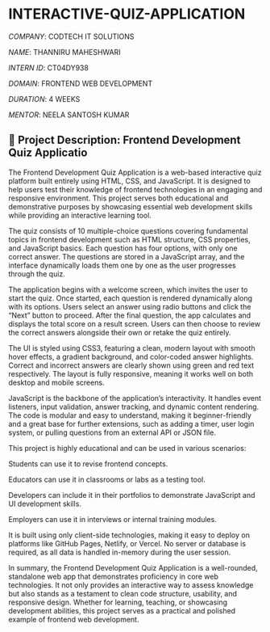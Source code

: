 # INTERACTIVE-QUIZ-APPLICATION

*COMPANY*: CODTECH IT SOLUTIONS

*NAME*: THANNIRU MAHESHWARI

*INTERN ID*: CT04DY938

*DOMAIN*: FRONTEND WEB DEVELOPMENT

*DURATION*: 4 WEEKS

*MENTOR*: NEELA SANTOSH KUMAR

## 📄 Project Description: Frontend Development Quiz Applicatio

The Frontend Development Quiz Application is a web-based interactive quiz platform built entirely using HTML, CSS, and JavaScript. It is designed to help users test their knowledge of frontend technologies in an engaging and responsive environment. This project serves both educational and demonstrative purposes by showcasing essential web development skills while providing an interactive learning tool.

The quiz consists of 10 multiple-choice questions covering fundamental topics in frontend development such as HTML structure, CSS properties, and JavaScript basics. Each question has four options, with only one correct answer. The questions are stored in a JavaScript array, and the interface dynamically loads them one by one as the user progresses through the quiz.

The application begins with a welcome screen, which invites the user to start the quiz. Once started, each question is rendered dynamically along with its options. Users select an answer using radio buttons and click the “Next” button to proceed. After the final question, the app calculates and displays the total score on a result screen. Users can then choose to review the correct answers alongside their own or retake the quiz entirely.

The UI is styled using CSS3, featuring a clean, modern layout with smooth hover effects, a gradient background, and color-coded answer highlights. Correct and incorrect answers are clearly shown using green and red text respectively. The layout is fully responsive, meaning it works well on both desktop and mobile screens.

JavaScript is the backbone of the application’s interactivity. It handles event listeners, input validation, answer tracking, and dynamic content rendering. The code is modular and easy to understand, making it beginner-friendly and a great base for further extensions, such as adding a timer, user login system, or pulling questions from an external API or JSON file.

This project is highly educational and can be used in various scenarios:

Students can use it to revise frontend concepts.

Educators can use it in classrooms or labs as a testing tool.

Developers can include it in their portfolios to demonstrate JavaScript and UI development skills.

Employers can use it in interviews or internal training modules.

It is built using only client-side technologies, making it easy to deploy on platforms like GitHub Pages, Netlify, or Vercel. No server or database is required, as all data is handled in-memory during the user session.

In summary, the Frontend Development Quiz Application is a well-rounded, standalone web app that demonstrates proficiency in core web technologies. It not only provides an interactive way to assess knowledge but also stands as a testament to clean code structure, usability, and responsive design. Whether for learning, teaching, or showcasing development abilities, this project serves as a practical and polished example of frontend web development.

